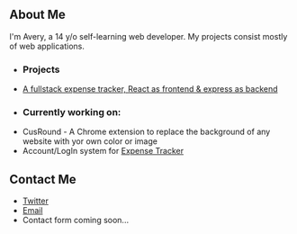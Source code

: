 ## About Me
I'm Avery, a 14 y/o self-learning web developer. My projects consist mostly of web applications.

* ### Projects
 - [A fullstack expense tracker, React as frontend & express as backend](https://github.com/averynova/expense-tracker)

* ### Currently working on:

 - CusRound - A Chrome extension to replace the background of any website with yor own color or image
 - Account/LogIn system for [Expense Tracker](https://github.com/averynova/expense-tracker)

## Contact Me

 - [Twitter](https://twitter.com/averyn0va)
 - [Email](mailto:"devaverynova@gmail.com")
 - Contact form coming soon...
